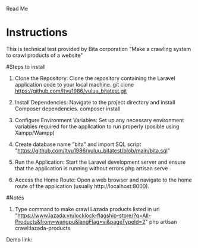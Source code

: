 Read Me

# Instructions
This is technical test provided by Bita corporation "Make a crawling system to crawl products of a website"

#Steps to install
1. Clone the Repository: Clone the repository containing the Laravel application code to your local machine.
   git clone https://github.com/ltvu1986/vuluu_bitatest.git
  
2. Install Dependencies: Navigate to the project directory and install Composer dependencies.
	composer install
3. Configure Environment Variables: Set up any necessary environment variables required for the application to run properly (posible using Xampp/Wampp)
4. Create database name "bita" and import SQL script "https://github.com/ltvu1986/vuluu_bitatest/blob/main/bita.sql" 
5. Run the Application: Start the Laravel development server and ensure that the application is running without errors
	php artisan serve
6. Access the Home Route: Open a web browser and navigate to the home route of the application (usually http://localhost:8000).

#Notes
1. Type command to make crawl Lazada products listed in url "https://www.lazada.vn/locklock-flagship-store/?q=All-Products&from=wangpu&langFlag=vi&pageTypeId=2" 
  php artisan crawl:lazada-products


Demo link: 
